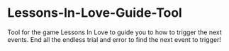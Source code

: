 # Lessons-In-Love-Guide-Tool
Tool for the game Lessons In Love to guide you to how to trigger the next events. End all the endless trial and error to find the next event to trigger!

